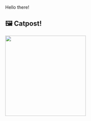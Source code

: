 Hello there!



## 🖼️ Catpost!

<sub>
    <img src="https://cdn2.thecatapi.com/images/4bvIzzxq7.jpg" height="256">
</sub>

